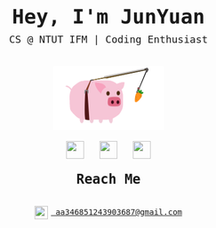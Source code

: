 <div style="display: flex; flex-direction: column; justify-content: center; align-items: center; min-height: 50vh; font-family: 'VT323', monospace;">
  <h1 style="font-size: 36px; margin-bottom: 10px;">Hey, I'm JunYuan</h1>
  <p style="font-size: 18px; margin-top: 0;">CS @ NTUT IFM | Coding Enthusiast</p>
  <img src="https://github.com/43903687/43903687/blob/main/load.gif" width="200" style="height: auto; margin: 20px 0;" />
  <div>
    <img src="https://cdn.jsdelivr.net/npm/simple-icons@latest/icons/python.svg" width="32" height="32" style="margin: 0 10px;" />
    <img src="https://cdn.jsdelivr.net/npm/simple-icons@latest/icons/javascript.svg" width="32" height="32" style="margin: 0 10px;" />
    <img src="https://cdn.jsdelivr.net/npm/simple-icons@latest/icons/css3.svg" width="32" height="32" style="margin: 0 10px;" />
  </div>
  <h2 style="font-size: 24px; margin-top: 20px;">Reach Me</h2>
  <p>
    <a href="mailto:aa346851243903687@gmail.com">
      <img src="https://cdn.jsdelivr.net/npm/simple-icons@latest/icons/gmail.svg" width="24" height="24" style="vertical-align: middle; margin-right: 5px;" /> aa346851243903687@gmail.com
    </a>
  </p>
</div>

<link href="https://fonts.googleapis.com/css2?family=VT323&display=swap" rel="stylesheet">
